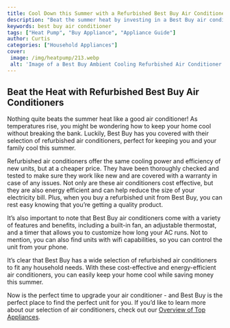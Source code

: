 ```yaml
---
title: Cool Down this Summer with a Refurbished Best Buy Air Conditioner
description: "Beat the summer heat by investing in a Best Buy air conditioner Shop a range of sizes and styles to get the perfect model and freshen your home Get the best value with Friends and Family prices and Free Store Pickup today"
keywords: best buy air conditioner
tags: ["Heat Pump", "Buy Appliance", "Appliance Guide"]
author: Curtis
categories: ["Household Appliances"]
cover: 
 image: /img/heatpump/213.webp
 alt: 'Image of a Best Buy Ambient Cooling Refurbished Air Conditioner'
---
```

## Beat the Heat with Refurbished Best Buy Air Conditioners

Nothing quite beats the summer heat like a good air conditioner! As temperatures rise, you might be wondering how to keep your home cool without breaking the bank. Luckily, Best Buy has you covered with their selection of refurbished air conditioners, perfect for keeping you and your family cool this summer.

Refurbished air conditioners offer the same cooling power and efficiency of new units, but at a cheaper price. They have been thoroughly checked and tested to make sure they work like new and are covered with a warranty in case of any issues. Not only are these air conditioners cost effective, but they are also energy efficient and can help reduce the size of your electricity bill. Plus, when you buy a refurbished unit from Best Buy, you can rest easy knowing that you’re getting a quality product. 

It’s also important to note that Best Buy air conditioners come with a variety of features and benefits, including a built-in fan, an adjustable thermostat, and a timer that allows you to customize how long your AC runs. Not to mention, you can also find units with wifi capabilities, so you can control the unit from your phone. 

It’s clear that Best Buy has a wide selection of refurbished air conditioners to fit any household needs. With these cost-effective and energy-efficient air conditioners, you can easily keep your home cool while saving money this summer. 

Now is the perfect time to upgrade your air conditioner - and Best Buy is the perfect place to find the perfect unit for you. If you’d like to learn more about our selection of air conditioners, check out our [Overview of Top Appliances](./pages/appliance-overview).
